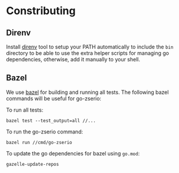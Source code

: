 # Constributing

## Direnv

Install [direnv](https://direnv.net) tool to setup your PATH automatically to
include the `bin` directory to be able to use the extra helper scripts for
managing go dependencies, otherwise, add it manually to your shell.

## Bazel

We use [bazel](https://bazel.build) for building and running all tests. The
following bazel commands will be useful for go-zserio:

To run all tests:

```shell
bazel test --test_output=all //...
```

To run the go-zserio command:

```shell
bazel run //cmd/go-zserio
```

To update the go dependencies for bazel using `go.mod`:

```shell
gazelle-update-repos
```
